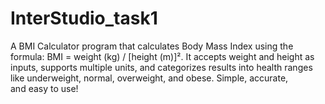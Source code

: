 # InterStudio_task1
A BMI Calculator program that calculates Body Mass Index using the formula: BMI = weight (kg) / [height (m)]². It accepts weight and height as inputs, supports multiple units, and categorizes results into health ranges like underweight, normal, overweight, and obese. Simple, accurate, and easy to use!
